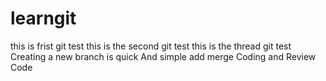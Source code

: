 # learngit
this is frist git test
this is the second git test
this is the thread git test
Creating a new branch is quick And simple
add merge
Coding and Review Code
